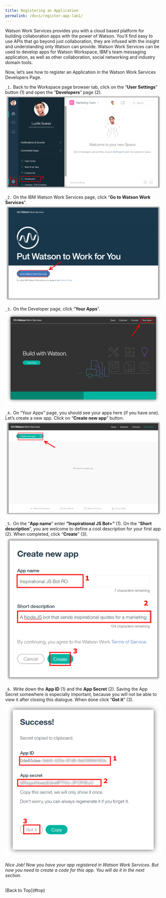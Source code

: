 ```yaml
---
title: Registering an Application
permalink: /docs/register-app-lab1/
---
```


<a name="top"/>

Watson Work Services provides you with a cloud based platform for building collaboration apps with the power of Watson. You’ll find easy to use APIs that go beyond just collaboration, they are infused with the insight and understanding only Watson can provide. Watson Work Services can be used to develop apps for Watson Workspace, IBM's team messaging application, as well as other collaboration, social networking and industry domain tools.

Now, let’s see how to register an Application in the Watson Work Services Developers Page.

`_1.` Back to the Workspace page browser tab, click on the “**User Settings**” button (1) and open the “**Developers**” page (2).
![opening dev page](../images/opening-dev-page.png)

`_2.` On the IBM Watson Work Services page, click “**Go to Watson Work Services**”.
![Go to WWS](../images/goto-wws.png)

`_3.` On the Developer page, click “**Your Apps**”.
![Your Apps Page](../images/yourapps.png)

`_4.` On “Your Apps” page, you should see your apps here (if you have one). Let’s create a new app.  Click on “**Create new app**” button.
![Creating WWS App](../images/create-new-app.png)

`_5.` On the “**App name**” enter **“Inspirational JS Bot+<your initials>”** (1). On the “**Short description**”, you are welcome to define a cool description for your first app (2). When completed, click “**Create**” (3).
![App Name](../images/inspirational-bot.png)

`_6.` Write down the **App ID** (1) and the **App Secret** (2). Saving the App Secret somewhere is especially important, because you will not be able to view it after closing this dialogue. When done click “**Got it**” (3).
![App Secret](../images/app-secret.png)

*Nice Job! Now you have your app registered in Watson Work Services. But now you need to create a code for this app. You will do it in the next section.*

<br/>
[Back to Top](#top)  
